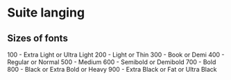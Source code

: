 # Suite langing

## Sizes of fonts
100 - Extra Light or Ultra Light
200 - Light or Thin
300 - Book or Demi
400 - Regular or Normal
500 - Medium
600 - Semibold or Demibold
700 - Bold
800 - Black or Extra Bold or Heavy
900 - Extra Black or Fat or Ultra Black